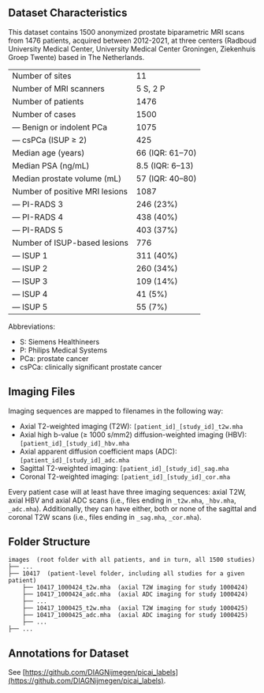 
## Dataset Characteristics
This dataset contains 1500 anonymized prostate biparametric MRI scans from 1476 patients, acquired between 2012-2021, at three centers (Radboud University Medical Center, University Medical Center Groningen, Ziekenhuis Groep Twente) based in The Netherlands. 


|                                |                 |
|--------------------------------|-----------------|
| Number of sites                | 11              |
| Number of MRI scanners         | 5 S, 2 P        |
| Number of patients             | 1476            |
| Number of cases                | 1500            |
| — Benign or indolent PCa       | 1075            |
| — csPCa (ISUP ≥ 2)             | 425             |
| Median age (years)             | 66 (IQR: 61–70) |
| Median PSA (ng/mL)             | 8.5 (IQR: 6–13) |
| Median prostate volume (mL)    | 57 (IQR: 40–80) |
| Number of positive MRI lesions | 1087            |
| — PI-RADS 3                    | 246 (23%)       |
| — PI-RADS 4                    | 438 (40%)       |
| — PI-RADS 5                    | 403 (37%)       |
| Number of ISUP-based lesions   | 776             |
| — ISUP 1                       | 311 (40%)       |
| — ISUP 2                       | 260 (34%)       |
| — ISUP 3                       | 109 (14%)       |
| — ISUP 4                       | 41 (5%)         |
| — ISUP 5                       | 55 (7%)         |

Abbreviations:
- S: Siemens Healthineers
- P: Philips Medical Systems
- PCa: prostate cancer
- csPCa: clinically significant prostate cancer

## Imaging Files

Imaging sequences are mapped to filenames in the following way:

* Axial T2-weighted imaging (T2W): `[patient_id]_[study_id]_t2w.mha`
* Axial high b-value (≥ 1000 s/mm2) diffusion-weighted imaging (HBV): `[patient_id]_[study_id]_hbv.mha`
* Axial apparent diffusion coefficient maps (ADC): `[patient_id]_[study_id]_adc.mha`
* Sagittal T2-weighted imaging: `[patient_id]_[study_id]_sag.mha`
* Coronal T2-weighted imaging: `[patient_id]_[study_id]_cor.mha`

Every patient case will at least have three imaging sequences: axial T2W, axial HBV and axial ADC scans (i.e., files ending in `_t2w.mha`, `_hbv.mha`, `_adc.mha`). Additionally, they can have either, both or none of the sagittal and coronal T2W scans (i.e., files ending in `_sag.mha`, `_cor.mha`).


## Folder Structure

```
images  (root folder with all patients, and in turn, all 1500 studies)
├── ...
├── 10417  (patient-level folder, including all studies for a given patient)
	├── 10417_1000424_t2w.mha  (axial T2W imaging for study 1000424)
	├── 10417_1000424_adc.mha  (axial ADC imaging for study 1000424)
	├── ...
	├── 10417_1000425_t2w.mha  (axial T2W imaging for study 1000425)
	├── 10417_1000425_adc.mha  (axial ADC imaging for study 1000425)
	├── ...
├── ...
```


## Annotations for Dataset
See [https://github.com/DIAGNijmegen/picai_labels](https://github.com/DIAGNijmegen/picai_labels).
